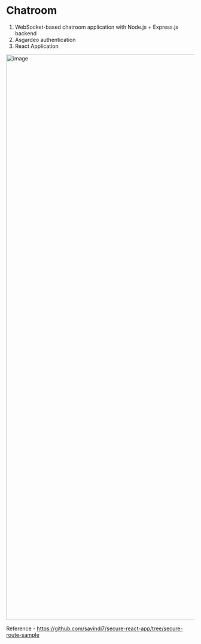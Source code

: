 # Chatroom
1. WebSocket-based chatroom application with Node.js + Express.js backend
2. Asgardeo authentication
3. React Application

<img width="1512" alt="image" src="https://github.com/user-attachments/assets/132b7ab9-c6c4-47c0-833f-f833bd53f062">

Reference - https://github.com/savindi7/secure-react-app/tree/secure-route-sample
